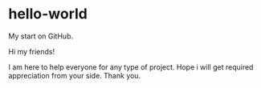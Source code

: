 # hello-world
My start on GitHub.

   Hi my friends!
   
   I am here to help everyone for any type of project. Hope i will get required appreciation from your side. Thank you.
         

